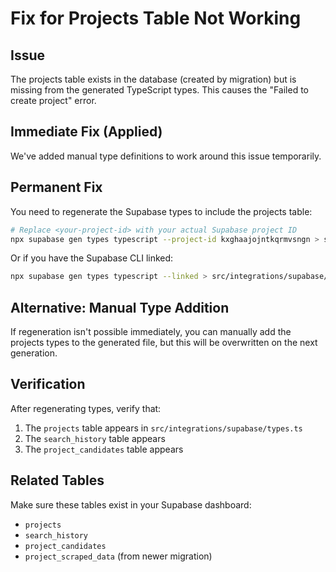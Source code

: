# Fix for Projects Table Not Working

## Issue
The projects table exists in the database (created by migration) but is missing from the generated TypeScript types. This causes the "Failed to create project" error.

## Immediate Fix (Applied)
We've added manual type definitions to work around this issue temporarily.

## Permanent Fix
You need to regenerate the Supabase types to include the projects table:

```bash
# Replace <your-project-id> with your actual Supabase project ID
npx supabase gen types typescript --project-id kxghaajojntkqrmvsngn > src/integrations/supabase/types.ts
```

Or if you have the Supabase CLI linked:

```bash
npx supabase gen types typescript --linked > src/integrations/supabase/types.ts
```

## Alternative: Manual Type Addition
If regeneration isn't possible immediately, you can manually add the projects types to the generated file, but this will be overwritten on the next generation.

## Verification
After regenerating types, verify that:
1. The `projects` table appears in `src/integrations/supabase/types.ts`
2. The `search_history` table appears
3. The `project_candidates` table appears

## Related Tables
Make sure these tables exist in your Supabase dashboard:
- `projects`
- `search_history`
- `project_candidates`
- `project_scraped_data` (from newer migration)